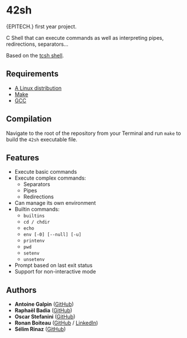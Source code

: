 # 42sh

{EPITECH.} first year project.

C Shell that can execute commands as well as interpreting pipes, redirections, separators...

Based on the [tcsh shell](https://en.wikipedia.org/wiki/Tcsh).

## Requirements

 - [A Linux distribution](https://en.wikipedia.org/wiki/Linux_distribution)
 - [Make](https://www.gnu.org/software/make/)
 - [GCC](https://gcc.gnu.org/)

## Compilation

Navigate to the root of the repository from your Terminal and run `make` to build the `42sh` executable file.

## Features
 - Execute basic commands
 - Execute complex commands:
   - Separators
   - Pipes
   - Redirections
 - Can manage its own environment
 - Builtin commands:
   - `builtins`
   - `cd / chdir`
   - `echo`
   - `env [-0] [--null] [-u]`
   - `printenv`
   - `pwd`
   - `setenv`
   - `unsetenv`
 - Prompt based on last exit status
 - Support for non-interactive mode

## Authors

* **Antoine Galpin** ([GitHub](https://github.com/Linezek/))
* **Raphaël Badia** ([GitHub](https://github.com/RaphaelBadia))
* **Oscar Stefanini** ([GitHub](https://github.com/Ostefanini/))
* **Ronan Boiteau** ([GitHub](https://github.com/ronanboiteau) / [LinkedIn](https://www.linkedin.com/in/ronanboiteau/))
* **Sélim Rinaz** ([GitHub](https://github.com/rinaz-a))
